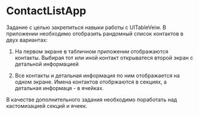 # ContactListApp

Задание с целью закрепиться навыки работы с UITableVeiw. В приложении необходимо отобразить рандомный список контактов в двух вариантах:

1. На первом экране в табличном приложении отображаются контакты. Выбирая тот или иной контакт открыватеся второй экран с детальной информацией

2. Все контакты и детальная информация по ним отображается на одном экране. Имена контактов отобржаются в секциях, а детальная информаця - в ячейках.

В качестве дополнительного задания необходимо поработать над кастомизацией секций и ячеек.
